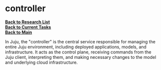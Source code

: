 # controller

**[Back to Research List](../../../../research_list.md)**\
**[Back to Current Tasks](../../../../../a_status/current_tasks.md)**\
**[Back to Main](../../../../../README.md)**

In Juju, the "controller" is the central service responsible for managing the entire Juju environment, including deployed applications, models, and infrastructure. It acts as the control plane, receiving commands from the Juju client, interpreting them, and making necessary changes to the model and underlying cloud infrastructure.
